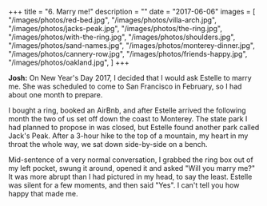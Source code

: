 +++
title = "6. Marry me!"
description = ""
date = "2017-06-06"
images = [
  "/images/photos/red-bed.jpg",
  "/images/photos/villa-arch.jpg",
  "/images/photos/jacks-peak.jpg",
  "/images/photos/the-ring.jpg",
  "/images/photos/with-the-ring.jpg",
  "/images/photos/shoulders.jpg",
  "/images/photos/sand-names.jpg",
  "/images/photos/monterey-dinner.jpg",
  "/images/photos/cannery-row.jpg",
  "/images/photos/friends-happy.jpg",
  "/images/photos/oakland.jpg",
]
+++

**Josh:** On New Year's Day 2017, I decided that I would ask Estelle to marry me. She was scheduled to come to San Francisco in February, so I had about one month to prepare.

I bought a ring, booked an AirBnb, and after Estelle arrived the following month the two of us set off down the coast to Monterey. The state park I had planned to propose in was closed, but Estelle found another park called Jack's Peak. After a 3-hour hike to the top of a mountain, my heart in my throat the whole way, we sat down side-by-side on a bench.

Mid-sentence of a very normal conversation, I grabbed the ring box out of my left pocket, swung it around, opened it and asked "Will you marry me?" It was more abrupt than I had pictured in my head, to say the least. Estelle was silent for a few moments, and then said "Yes". I can't tell you how happy that made me.

